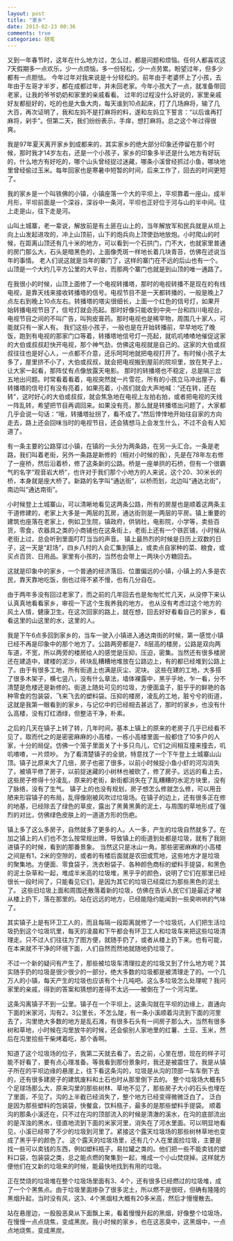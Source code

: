 ```yaml
---
layout: post
title: "家乡"
date: 2013-02-23 00:36
comments: true
categories: 随笔
---
```


又到一年春节时，这年在什么地方过，怎么过，都是问题和烦恼。任何人都喜欢这7天假期多一点欢乐，少一点烦恼，多一份轻松，少一点劳累。盼望过年，但多少都有一点胆怯。
今年过年对我来说是十分轻松的。前年由于老婆怀上了小孩，去年由于左哥才半岁，都在成都过年，并未回老家。今年小孩大了一点，就准备带回老家，让我的爷爷奶奶和家里的亲戚看看。
过年的过程没什么好说的，家里亲戚好友都挺好的，吃的也是大鱼大肉，每天谁到10点起床，打了几场麻将，输了几大百，再次证明了，我和左妈不是打麻将的料，遂和左妈立下誓言：“以后谁再打麻将，剁手”。但第二天，我们纷纷表示，手痒，想打麻将。总之这个年过得很爽。

我是97年夏天离开家乡到成都来的，其实家乡的绝大部分印象还停留在那个时候，那时我才14岁左右，还是一个小孩子，家乡的印象多半还是什么地方有好玩的，什么地方有好吃的，哪个山头曾经捉过迷藏，哪条小溪曾经抓过小鱼，哪块地里曾经偷过玉米。每年回家也是寒暑中短暂的时间，后来工作了，回去的时间更短了。

我的家乡是一个叫铁佛的小镇，小镇座落一个大的平坝上，平坝靠着一座山，成半月形，平坝前面是一个深谷，深谷中一条河，平坝也正好位于河与山的半中间。往上走是山，往下走是河。

山叫土城寨，老一辈说，解放前是有土匪在山上的，当年解放军和民兵就是从坝上向上山发起进攻的，冲上山顶前，山下的炮兵向上顶使劲地放炮。小时爬山的时候，在距离山顶还有几十米的地方，可以看到一个石拱门，门不大，也就家里普通的房门那么大，石头是暗黑色的，上面像秃斑一样地长着几块青苔，仿佛在述说当年的事情。
老人们说这就是当年的寨门了，这样的寨门在不远的后山也有一个。山顶是一个大约几平方公里的大平台，而那两个寨门也就是到山顶的唯一通路了。

<!-- more -->

在我很小的时候，山顶上面修了一个电视转播塔，那时的电视转播不是现在的有线电视，是靠天线来接收转播塔的信号。电视节目不是一天都转播的，一般是晚上7点左右到晚上10点左右。转播塔的塔尖很细长，上面一个红色的信号灯，如果开始转播电视节目了，信号灯就会亮起。那时好像只能收到中央一台和四川电视台，电视节目之间的不叫广告，叫狗皮膏药。那时电视也是稀罕物，周围几十家人，可能就只有一家人有。
我们这些小孩子，一般也是在开始转播前，早早地吃了晚饭，跑到有电视的那家门口等着，转播塔地信号灯一亮起，就叽叽喳喳地催促这家的大伯或叔叔赶快开电视，那个神气劲，仿佛这电视就是自己的。这家的大伯或叔叔往往也是好心人，一点都不介意，还乐呵呵地就把电视打开了。有时候小孩子太多了，屋里挤不小了，大伯或叔叔，就会把电视搬到屋前的院坝里，放在凳子上，让大家一起看，那阵仗有点像放露天电影。
那时的转播塔也不稳定，总是隔三岔五地出问题。时常看着看着，电视突然就一片雪花，所有的小孩立马冲出屋子，看转播塔的信号灯有没有亮着，如果亮着，小孩们就会大声地喊：“还在转，还在转”，这时好心的大伯或叔叔，就会焦急地在电视上左拍右拍，或者把电视的天线一阵乱转，希望把节目再调回来。如果没有亮，那么就是转播塔出问题了，大家都几乎会说一句话：“哦，转播塔扯拐了，看不成了。”然后悻悻地开始往自家的方向走去，路上还会回味当时的电视节目，还会猜想马上会发生什么，不过不会有人知道了。

有一条主要的公路穿过小镇，在镇的一头分为两条路，在另一头汇合。一条是老路，我们叫着老街，另外一条路是新修的（相对小时候的我），先是在78年左右修了一座桥，然后沿着桥，修了这条新的公路。桥是一座单拱的石桥，但有一个很霸气的名字“观音岩大桥”，也许对于我们那个小地方的人来说，这个20、30米长的桥，本身就是座大桥了。新路的名字叫“通达街”，以桥而划，北边叫“通达北街”，南边叫“通达南街”。

小时候登上土城寨山，可以清晰地看见这两条公路，所有的房屋也是顺着这两条主干道修建的，老家上大多是一两层的瓦房，通达街则是一两层的平房。镇上重要的建筑也座落在老家上，例如卫生院，镇政府，供销社，电影院，小学等，卖些百货，零食，农器具之类的小商铺也在这条街上，老街上还有一个铁匠铺，小时候从老街上过，总会听到里面叮叮当当的声音。
镇上最热烈的时候是日历上双数的日子，这一天是“赶场”，四乡八村的人会汇集到镇上，或卖点自家种的菜、粮食，或买点百货、日用品。家里有小孩的，当然也会带上一两块小方糖回去。

这就是印象中的家乡，一个普通的经济落后、位置偏远的小镇，小镇上的人多是农民，靠天靠地吃饭，倒也过得不紧不慢，也有几分自在。

由于两年多没有回过老家了，而之前的几年回去也是匆匆忙忙几天，从没停下来认认真真地看看家乡，审视一下这个生我养我的地方。
也从没有考虑过这个地方的风土人情，健康卫生。在这次回家的路上，就在想，回去好好看看自己的家乡，看看这里的山这里的水，这里的人。

我是下午6点多回到家乡的，当车一驶入小镇进入通达南街的时候，第一感觉小镇已经不再是印象中的那个地方了。公路两旁都是7、8层高的楼房，公路是双向两车道，不宽，所以两旁的楼房给人的感觉是压抑，压迫，密集。当然还有很多楼房还在建造中，建楼的泥沙，砖块乱糟糟地堆放在公路边上，有的都已经堆到公路上了。由于有很多工地，所有街道上也满是灰尘、泥块。
这些在建的工地，大多搭了很多木架子，横七竖八，没有什么章法，墙体裸露中，黑乎乎地，乍一看，分不清楚是危楼还是新修的。街道上随处可见的垃圾，方便面盒子，脏乎乎的鲜艳的各种零食的包装袋，飞来飞去的塑料袋。压抑的楼房，凌乱的工地，脏兮兮的街道，这就是我第一眼看到的家乡，与记忆中的已经相去甚远了，那时的家乡，也没有什么高楼，没有灯红酒绿，但整洁干净，朴素。

之后的几天在镇子上转了转，几年时间，基本上镇上的原来的老房子几乎已经看不见了，取而代之的是密密麻麻的小高楼，一栋小高楼里面一般都住了10多户的人家，十分的局促。仿佛一个笼子里面关了十多只鸟儿，它们之间相互撞来撞去，叽叽喳喳，一片烦吵。
为了看清楚镇子的全貌，特意找了一个下午登上土城寨山山顶。镇子比原来大了几倍，房子也密了很多，以前小时候捉小鱼小虾的河沟消失了，被填平修了房子，以前捉迷藏的小树林也被砍了，修了房子。远远的看上去，这些房子修得十分凌乱，原来的老街，新街都消失在了乱糟糟的水泥方块里，没有了脉络，没有了生气。
镇子上的也没有规划，房子想怎么修就怎么修，可以用丑陋来形容镇子的布局，乱得像刚被风吹过垃圾场。在镇子的边上，还有很多正在修的地基，已经除去了绿色的草皮，露出了黑黄黑黄的泥土，与周围的草地形成了强烈的对比，仿佛绿色皮肤上的一道道方形的伤疤。

镇上多了这么多房子，自然就多了更多的人。人一多，产生的垃圾自然就多了。在加之镇上的人们也不怎么按常规出牌，导致镇上的街道到处都是垃圾，就有了我刚进镇子的时候，看到的那番景象。
当然这只是冰山一角。那些密密麻麻的小高楼之间是有1，2米的空隙的，或者的有楼后面就是农田或荒地，这些地方才是垃圾的聚集地。方便面、零食袋子，洗衣粉袋子、各种颜色商标的塑料手提袋，和黑色的泥土杂草和一起，堆成半米高的垃圾堆，黑乎乎的颜色，说明了它们在那里已经很长一段时间了，只能看见它们，是因为其它的垃圾已经腐烂为那些黑色的泥土了。
这些旧垃圾上面和周围还散落着新的垃圾，仿佛在告诉人民它们是最近才被从楼上扔下，落在那里的。站在远远的地方，已经能隐约能闻到一些臭哄哄的气味了。

其实镇子上是有环卫工人的，而且每隔一段距离就修了一个垃圾坑，人们把生活垃圾扔到这个垃圾坑里，每天的凌晨和下午都会有环卫工人和垃圾车来把这些垃圾清理走。只不过人们往往为了图方便，就随手扔了，或者从楼上扔下来。也有可能，在本来就不干净的环境下面，人们自然而然地就随地扔垃圾了。

不过一个新的疑问有产生了，那些被垃圾车清理拉走的垃圾又到了什么地方呢？其实随手扔的垃圾是很少很少的一部分，绝大多数的垃圾都是被清理走了的。一个几万人的小镇，每天产生的垃圾也应该有个十几吨吧。这么多垃圾怎么处理呢？我问家里的亲戚，得到的答案和猜想的差得不太远——被倒在了一个河沟里。

这条沟离镇子不到一公里。镇子在一个平坝上，这条沟就在平坝的边缘上，直通向下面的米家河，沟有2，3公里长，不怎么陡，有一条小溪顺着沟流到下面的河里去了，沟里绝大多数的地方是乱石滩，有很多石头有一间房子那么大，当然有很多树和草地，小时候在沟里放牛的时候，还会偷别人家地里的红薯、土豆、玉米，然后在沟里拾些干柴烤着吃，那个香啊。

知道了这个垃圾场的位子，我第二天就去看了。去之前，心里在想，现在的样子可能不好看了，要有点心理准备。等我看到那份景象时，我还是被震住了。我是从镇子所在的平坝边缘的悬崖上，往下看这条沟的，垃圾是从沟的顶部一车车倒下去的，还有很多建房子的建筑废料和土石也时从那里倒下去的。
整个垃圾场大概有5个足球场那么大，原来沟里的那些树林、草地不见了，那些房子大小的石头也埋在了里面，不见了。沟的上半截已经消失了，整个地方已经变得微微泛白了。
泛白是因为那些塑料的包装袋，快餐盒，饮料瓶子，最多的是那些塑料手提袋。
顺着沟的那条小溪还在，只不过在沟的顶部流入的时候是清澈的溪水，在沟的底部流出的是浑浊的黑水，径直地流到下面的米家河里，消失在了河水里面。可以明显地看见，小溪已经带了不少的垃圾到河里了。紧接这个露天垃圾场的那些树林草地也变成了黑乎乎的颜色了。
这个露天的垃圾场里，还有几个人在里面捡垃圾，主要是找一些可以卖钱的东西，例如塑料瓶子，易拉罐之类的。他们把一些不能卖钱的塑料口袋，包装袋之类，总之能点燃的聚集到一起，堆成一个小山焚烧掉。这样就方便他们在又新的垃圾来的时候，能最快地找到有用的垃圾。

正在焚烧的垃圾堆在整个垃圾场里面有3、4个，还有很多已经燃过的垃圾堆，成了一个个黑焦点。由于垃圾里面掺杂了很多泥土，所以燃不是很旺，但确有隆隆的黑烟升起，当时没有风，这3、4个黑烟柱大概有20多米高，然后才慢慢散去。

站在悬崖边，一股股恶臭从下面飘上来，看着慢慢升起的黑烟，好像整个垃圾场，在慢慢一点点烧焦，变成黑炭。我小时候的家乡，也在这恶臭中，这黑烟中，一点点地烧焦，变成黑炭。

